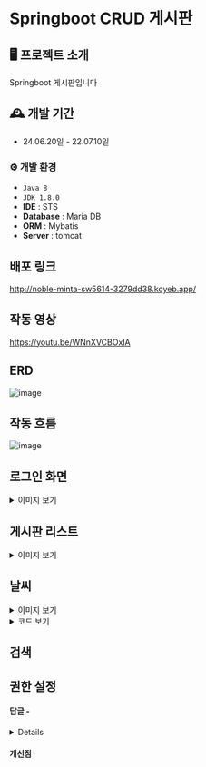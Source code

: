 # Springboot CRUD 게시판 


## 🖥️ 프로젝트 소개
Springboot 게시판입니다 

## 🕰️ 개발 기간
* 24.06.20일 - 22.07.10일


### ⚙️ 개발 환경
- `Java 8`
- `JDK 1.8.0`
- **IDE** : STS 
- **Database** : Maria DB
- **ORM** : Mybatis
- **Server** : tomcat

## 배포 링크
http://noble-minta-sw5614-3279dd38.koyeb.app/


## 작동 영상 
https://youtu.be/WNnXVCBOxIA


## ERD 
![image](https://github.com/sk5614/board1/assets/169679888/29b58296-a4b7-418f-993f-484ef5e34155)

## 작동 흐름
![image](https://github.com/user-attachments/assets/d529b604-742b-4e59-af35-f827c766eb7e)

## 로그인 화면
<details>
	
  <summary>이미지 보기 </summary>
  <img src="https://github.com/sk5614/board1/assets/169679888/6eee44f5-cbf6-4e9a-8ceb-17d1443d5e1e" alt="Example Image">
</details>


## 게시판 리스트 
<details>
	
  <summary>이미지 보기 </summary>
  <img src="https://github.com/sk5614/board1/assets/169679888/1bfbed4a-5601-46bc-b17b-e2b90ee350ae" alt="Example Image">
</details>



## 날씨 

<details>
	
  <summary>이미지 보기 </summary>
  <img src="https://github.com/user-attachments/assets/56a011f5-e83a-41d9-b6d6-3a09e904181e" alt="Example Image">
</details>
<details>
	
  <summary>코드 보기 </summary>

```
    public Map<String, Object> getCurrentWeather(String lat, String lon) throws IOException {
        String serviceKey = "****************";
        String apiUrl = "https://api.openweathermap.org/data/2.5/weather";

        // URI 생성
        String finalUri = String.format("%s?lat=%s&lon=%s&appid=%s", apiUrl, lat, lon, serviceKey);

        // API 호출 및 응답 받기
        ResponseEntity<String> response = restTemplate.getForEntity(finalUri, String.class);

        if (response.getStatusCode().is2xxSuccessful()) {
            String responseBody = response.getBody();

            // JSON 데이터를 Map으로 변환하여 반환
            ObjectMapper objectMapper = new ObjectMapper();
            Map<String, Object> weatherData = objectMapper.readValue(responseBody, new TypeReference<Map<String, Object>>() {});

            // 온도 데이터를 섭씨로 변환하여 Map에 추가
            double tempKelvin = ((Number) ((Map<String, Object>) weatherData.get("main")).get("temp")).doubleValue();
            int tempCelsius = utils.convertTemp(tempKelvin);
            weatherData.put("tempCelsius", tempCelsius);
```

</details>


## 검색


 
## 권한 설정 



#### 답글 - 


<details>
	
  
   
</details>

</details>


#### 개선점 




